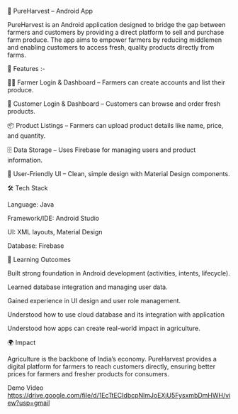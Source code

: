 🌱 PureHarvest – Android App

PureHarvest is an Android application designed to bridge the gap between farmers and customers by providing a direct platform to sell and purchase farm produce. The app aims to empower farmers by reducing middlemen and enabling customers to access fresh, quality products directly from farms.

🚀 Features :-

👨‍🌾 Farmer Login & Dashboard – Farmers can create accounts and list their produce.

🛒 Customer Login & Dashboard – Customers can browse and order fresh products.

📦 Product Listings – Farmers can upload product details like name, price, and quantity.

🗄️ Data Storage – Uses Firebase for managing users and product information.

🎨 User-Friendly UI – Clean, simple design with Material Design components.

🛠️ Tech Stack

Language: Java

Framework/IDE: Android Studio

UI: XML layouts, Material Design

Database: Firebase 

📖 Learning Outcomes

Built strong foundation in Android development (activities, intents, lifecycle).

Learned database integration and managing user data.

Gained experience in UI design and user role management.

Understood how to use cloud database and its integration with application

Understood how apps can create real-world impact in agriculture.

🌍 Impact

Agriculture is the backbone of India’s economy. PureHarvest provides a digital platform for farmers to reach customers directly, ensuring better prices for farmers and fresher products for consumers.

Demo Video
https://drive.google.com/file/d/1EcTtECIdbcpNlmJoEXjU5FysxmbDmHWH/view?usp=gmail

